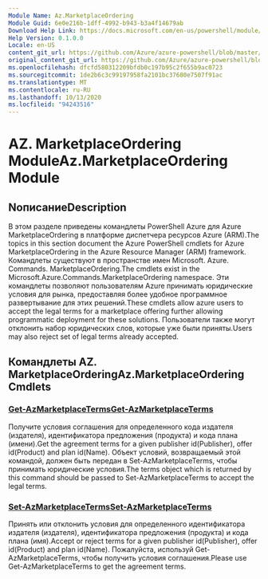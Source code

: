 ```yaml
---
Module Name: Az.MarketplaceOrdering
Module Guid: 6e0e216b-1dff-4992-b943-b3a4f14679ab
Download Help Link: https://docs.microsoft.com/en-us/powershell/module/az.marketplaceordering
Help Version: 0.1.0.0
Locale: en-US
content_git_url: https://github.com/Azure/azure-powershell/blob/master/src/MarketplaceOrdering/MarketplaceOrdering/help/Az.MarketplaceOrdering.md
original_content_git_url: https://github.com/Azure/azure-powershell/blob/master/src/MarketplaceOrdering/MarketplaceOrdering/help/Az.MarketplaceOrdering.md
ms.openlocfilehash: dfcfd580312209bfdb0c197b95c2f655b9ac0723
ms.sourcegitcommit: 1de2b6c3c99197958fa2101bc37680e7507f91ac
ms.translationtype: MT
ms.contentlocale: ru-RU
ms.lasthandoff: 10/13/2020
ms.locfileid: "94243516"
---
```

# <span data-ttu-id="4b976-101">AZ. MarketplaceOrdering Module</span><span class="sxs-lookup"><span data-stu-id="4b976-101">Az.MarketplaceOrdering Module</span></span>
## <span data-ttu-id="4b976-102">Nописание</span><span class="sxs-lookup"><span data-stu-id="4b976-102">Description</span></span>
<span data-ttu-id="4b976-103">В этом разделе приведены командлеты PowerShell Azure для Azure MarketplaceOrdering в платформе диспетчера ресурсов Azure (ARM).</span><span class="sxs-lookup"><span data-stu-id="4b976-103">The topics in this section document the Azure PowerShell cmdlets for Azure MarketplaceOrdering in the Azure Resource Manager (ARM) framework.</span></span> <span data-ttu-id="4b976-104">Командлеты существуют в пространстве имен Microsoft. Azure. Commands. MarketplaceOrdering.</span><span class="sxs-lookup"><span data-stu-id="4b976-104">The cmdlets exist in the Microsoft.Azure.Commands.MarketplaceOrdering namespace.</span></span> <span data-ttu-id="4b976-105">Эти командлеты позволяют пользователям Azure принимать юридические условия для рынка, предоставляя более удобное программное развертывание для этих решений.</span><span class="sxs-lookup"><span data-stu-id="4b976-105">These cmdlets allow azure users to accept the legal terms for a marketplace offering further allowing programmatic deployment for these solutions.</span></span> <span data-ttu-id="4b976-106">Пользователи также могут отклонить набор юридических слов, которые уже были приняты.</span><span class="sxs-lookup"><span data-stu-id="4b976-106">Users may also reject set of legal terms already accepted.</span></span>

## <span data-ttu-id="4b976-107">Командлеты AZ. MarketplaceOrdering</span><span class="sxs-lookup"><span data-stu-id="4b976-107">Az.MarketplaceOrdering Cmdlets</span></span>
### [<span data-ttu-id="4b976-108">Get-AzMarketplaceTerms</span><span class="sxs-lookup"><span data-stu-id="4b976-108">Get-AzMarketplaceTerms</span></span>](Get-AzMarketplaceTerms.md)
<span data-ttu-id="4b976-109">Получите условия соглашения для определенного кода издателя (издателя), идентификатора предложения (продукта) и кода плана (имени).</span><span class="sxs-lookup"><span data-stu-id="4b976-109">Get the agreement terms for a given publisher id(Publisher), offer id(Product) and plan id(Name).</span></span> <span data-ttu-id="4b976-110">Объект условий, возвращаемый этой командой, должен быть передан в Set-AzMarketplaceTerms, чтобы принимать юридические условия.</span><span class="sxs-lookup"><span data-stu-id="4b976-110">The terms object which is returned by this command should be passed to Set-AzMarketplaceTerms to accept the legal terms.</span></span>

### [<span data-ttu-id="4b976-111">Set-AzMarketplaceTerms</span><span class="sxs-lookup"><span data-stu-id="4b976-111">Set-AzMarketplaceTerms</span></span>](Set-AzMarketplaceTerms.md)
<span data-ttu-id="4b976-112">Принять или отклонить условия для определенного идентификатора издателя (издателя), идентификатора предложения (продукта) и кода плана (имя).</span><span class="sxs-lookup"><span data-stu-id="4b976-112">Accept or reject terms for a given publisher id(Publisher), offer id(Product) and plan id(Name).</span></span> <span data-ttu-id="4b976-113">Пожалуйста, используй Get-AzMarketplaceTerms, чтобы получить условия соглашения.</span><span class="sxs-lookup"><span data-stu-id="4b976-113">Please use Get-AzMarketplaceTerms to get the agreement terms.</span></span>

